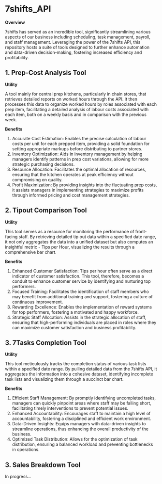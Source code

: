 # 7shifts_API

**Overview**

7shifts has served as an incredible tool, significantly streamlining various aspects of our business including scheduling, task management, payroll, and staff management. Leveraging the power of the 7shifts API, this repository hosts a suite of tools designed to further enhance automation and data-driven decision-making, fostering increased efficiency and profitability.

## **1. Prep-Cost Analysis Tool**

**Utility**

A tool mainly for central prep kitchens, particularly in chain stores, that retrieves detailed reports on worked hours through the API. It then processes this data to organize worked hours by roles associated with each prep item, facilitating a detailed analysis of labour costs associated with each item, both on a weekly basis and in comparison with the previous week.

**Benefits**

1. Accurate Cost Estimation: Enables the precise calculation of labour costs per unit for each prepped item, providing a solid foundation for setting appropriate markups before distributing to partner stores.
2. Inventory Optimization: Aids in inventory management by helping managers identify patterns in prep cost variations, allowing for more strategic purchasing decisions.
3. Resource Allocation: Facilitates the optimal allocation of resources, ensuring that the kitchen operates at peak efficiency without compromising on quality.
4. Profit Maximization: By providing insights into the fluctuating prep costs, it assists managers in implementing strategies to maximize profits through informed pricing and cost management strategies.

## **2. Tipout Comparison Tool**

**Utility**

This tool serves as a resource for monitoring the performance of front-facing staff. By retrieving detailed tip out data within a specified date range, it not only aggregates the data into a unified dataset but also computes an insightful metric - Tips per Hour, visualizing the results through a comprehensive bar chart.

**Benefits**

1. Enhanced Customer Satisfaction: Tips per hour often serve as a direct indicator of customer satisfaction. This tool, therefore, becomes a conduit to enhance customer service by identifying and nurturing top performers.
2. Focused Training: Facilitates the identification of staff members who may benefit from additional training and support, fostering a culture of continuous improvement.
3. Rewarding Excellence: Enables the implementation of reward systems for top performers, fostering a motivated and happy workforce.
4. Strategic Staff Allocation: Assists in the strategic allocation of staff, ensuring that high-performing individuals are placed in roles where they can maximize customer satisfaction and business profitability.

## **3. 7Tasks Completion Tool**

**Utility**

This tool meticulously tracks the completion status of various task lists within a specified date range. By pulling detailed data from the 7shifts API, it aggregates the information into a cohesive dataset, identifying incomplete task lists and visualizing them through a succinct bar chart.

**Benefits**

1. Efficient Staff Management: By promptly identifying uncompleted tasks, managers can quickly pinpoint areas where staff may be falling short, facilitating timely interventions to prevent potential issues.
2. Enhanced Accountability: Encourages staff to maintain a high level of accountability, fostering a disciplined and efficient work environment.
3. Data-Driven Insights: Equips managers with data-driven insights to streamline operations, thus enhancing the overall productivity of the business.
4. Optimized Task Distribution: Allows for the optimization of task distribution, ensuring a balanced workload and preventing bottlenecks in operations.

## **3. Sales Breakdown Tool**

In progress...







